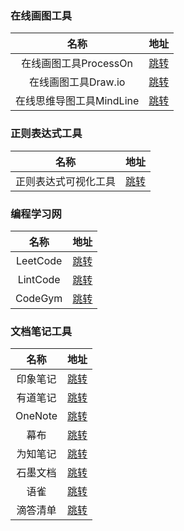 ### 在线画图工具

|           名称           |                 地址                  |
| :----------------------: | :-----------------------------------: |
|  在线画图工具ProcessOn   |  [跳转](https://www.processon.com/)   |
|   在线画图工具Draw.io    |   [跳转](https://app.diagrams.net/)   |
| 在线思维导图工具MindLine | [跳转](http://www.mindline.cn/webapp) |

### 正则表达式工具

|         名称         |              地址               |
| :------------------: | :-----------------------------: |
| 正则表达式可视化工具 | [跳转](https://jex.im/regulex/) |

### 编程学习网

|   名称   |               地址                |
| :------: | :-------------------------------: |
| LeetCode |   [跳转](https://leetcode.cn/)    |
| LintCode | [跳转](https://www.lintcode.com/) |
| CodeGym  |    [跳转](https://codegym.cc/)    |

### 文档笔记工具

|   名称   | 地址 |
| :------: | :--: |
| 印象笔记 | [跳转](https://www.yinxiang.com/) |
|    有道笔记      | [跳转](https://note.youdao.com/) |
|    OneNote      | [跳转](https://www.onenote.com/) |
|      幕布    | [跳转](https://mubu.com/home) |
| 为知笔记 | [跳转](https://www.wiz.cn/zh-cn) |
|     石墨文档     | [跳转](https://shimo.im/) |
|      语雀    | [跳转](https://www.yuque.com/) |
| 滴答清单 | [跳转](https://www.dida365.com/) |

